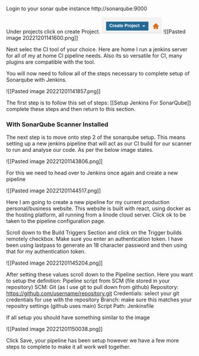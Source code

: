 
Login to your sonar qube instance http://sonarqube:9000

Under projects click on create Project.
![](Pasted%20image%2020221201141600.png)
![[Pasted image 20221201141600.png]]

Next selec the CI tool of your choice. Here are home I run a jenkins server for all of my at home CI pipeline needs. Also its so versatile for CI, many plugins are compatible with the tool.

You will now need to follow all of the steps necessary to complete setup of Sonarqube with Jenkins.

![[Pasted image 20221201141857.png]]

The first step is to follow this set of steps: [[Setup Jenkins For SonarQube]] complete these steps and then return to this section.

### With SonarQube Scanner Installed

The next step is to move onto step 2 of the sonarqube setup. This means setting up a new jenkins pipeline that will act as our CI build for our scanner to run and analyse our code. As per the below image states.

![[Pasted image 20221201143806.png]]

For this we need to head over to Jenkins once again and create a new pipeline

![[Pasted image 20221201144517.png]]

Here I am going to create a new pipeline for my current production personal/business website. This website is built with react, using docker as the hosting platform, all running from a linode cloud server. Click ok to be taken to the pipeline configuration page.

Scroll down to the Build Triggers Section and click on the Trigger builds remotely checkbox. Make sure you enter an authentication token. I have been using lastpass to generate an 18 character password and then using that for my authentication token.

![[Pasted image 20221201145204.png]]

After setting these values scroll down to the Pipeline section. Here you want to setup the definition: Pipeline script from SCM (file stored in your repository)
SCM: Git (as I use git to pull down from github)
Repository: https://github.com/username/repository.git
Credentials: select your git credentials for use with the repository
Branch: make sure this matches your repositry settings (github uses main)
Script Path: Jenkinsfile

If all setup you should have something similar to the image

![[Pasted image 20221201150038.png]]

Click Save, your pipeline has been setup however we have a few more steps to complete to make it all work well together.